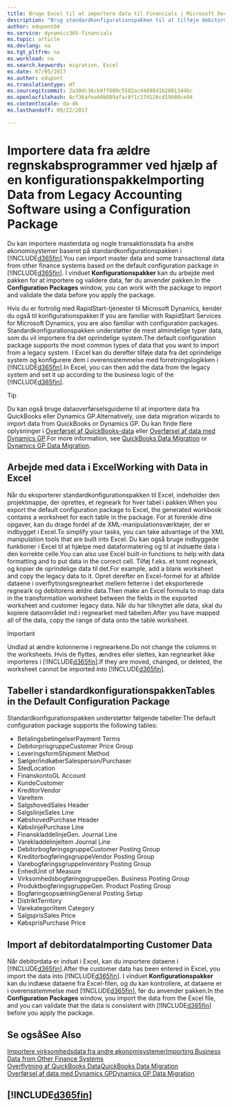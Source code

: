 ```yaml
---
title: Bruge Excel til at importere data til Financials | Microsoft Docs
description: "Brug standardkonfigurationspakken til at tilføje debitordata i Excel og importere dataene tilbage til Dynamics 365 for Financials."
author: edupont04
ms.service: dynamics365-financials
ms.topic: article
ms.devlang: na
ms.tgt_pltfrm: na
ms.workload: na
ms.search.keywords: migration, Excel
ms.date: 07/05/2017
ms.author: edupont
ms.translationtype: HT
ms.sourcegitcommit: 2a38dc36cb9ff609c5582acd489841b20013d4bc
ms.openlocfilehash: 8cf36afea60b089afac8f1c27d126cd19b88ce94
ms.contentlocale: da-dk
ms.lasthandoff: 09/22/2017

---
```

# <a name="importing-data-from-legacy-accounting-software-using-a-configuration-package"></a><span data-ttu-id="fa5d5-103">Importere data fra ældre regnskabsprogrammer ved hjælp af en konfigurationspakke</span><span class="sxs-lookup"><span data-stu-id="fa5d5-103">Importing Data from Legacy Accounting Software using a Configuration Package</span></span>
<span data-ttu-id="fa5d5-104">Du kan importere masterdata og nogle transaktionsdata fra andre økonomisystemer baseret på standardkonfigurationspakken i [!INCLUDE[d365fin](includes/d365fin_md.md)].</span><span class="sxs-lookup"><span data-stu-id="fa5d5-104">You can import master data and some transactional data from other finance systems based on the default configuration package in [!INCLUDE[d365fin](includes/d365fin_md.md)].</span></span> <span data-ttu-id="fa5d5-105">I vinduet **Konfigurationspakker** kan du arbejde med pakken for at importere og validere data, før du anvender pakken.</span><span class="sxs-lookup"><span data-stu-id="fa5d5-105">In the **Configuration Packages** window, you can work with the package to import and validate the data before you apply the package.</span></span>  

<span data-ttu-id="fa5d5-106">Hvis du er fortrolig med RapidStart-tjenester til Microsoft Dynamics, kender du også til konfigurationspakker.</span><span class="sxs-lookup"><span data-stu-id="fa5d5-106">If you are familiar with RapidStart Services for Microsoft Dynamics, you are also familiar with configuration packages.</span></span> <span data-ttu-id="fa5d5-107">Standardkonfigurationspakken understøtter de mest almindelige typer data, som du vil importere fra det oprindelige system.</span><span class="sxs-lookup"><span data-stu-id="fa5d5-107">The default configuration package supports the most common types of data that you want to import from a legacy system.</span></span> <span data-ttu-id="fa5d5-108">I Excel kan du derefter tilføje data fra det oprindelige system og konfigurere dem i overensstemmelse med forretningslogikken i [!INCLUDE[d365fin](includes/d365fin_md.md)].</span><span class="sxs-lookup"><span data-stu-id="fa5d5-108">In Excel, you can then add the data from the legacy system and set it up according to the business logic of the [!INCLUDE[d365fin](includes/d365fin_md.md)].</span></span>  

> [!TIP]  
>   <span data-ttu-id="fa5d5-109">Du kan også bruge dataoverførselsguiderne til at importere data fra QuickBooks eller Dynamics GP.</span><span class="sxs-lookup"><span data-stu-id="fa5d5-109">Alternatively, use data migration wizards to import data from QuickBooks or Dynamics GP.</span></span> <span data-ttu-id="fa5d5-110">Du kan finde flere oplysninger i [Overførsel af QuickBooks-data](ui-extensions-quickbooks-data-migration.md) eller [Overførsel af data med Dynamics GP](ui-extensions-dynamicsgp-data-migration.md).</span><span class="sxs-lookup"><span data-stu-id="fa5d5-110">For more information, see [QuickBooks Data Migration](ui-extensions-quickbooks-data-migration.md) or [Dynamics GP Data Migration](ui-extensions-dynamicsgp-data-migration.md).</span></span>  

## <a name="working-with-data-in-excel"></a><span data-ttu-id="fa5d5-111">Arbejde med data i Excel</span><span class="sxs-lookup"><span data-stu-id="fa5d5-111">Working with Data in Excel</span></span>
<span data-ttu-id="fa5d5-112">Når du eksporterer standardkonfigurationspakken til Excel, indeholder den projektmappe, der oprettes, et regneark for hver tabel i pakken.</span><span class="sxs-lookup"><span data-stu-id="fa5d5-112">When you export the default configuration package to Excel, the generated workbook contains a worksheet for each table in the package.</span></span> <span data-ttu-id="fa5d5-113">For at forenkle dine opgaver, kan du drage fordel af de XML-manipulationsværktøjer, der er indbygget i Excel.</span><span class="sxs-lookup"><span data-stu-id="fa5d5-113">To simplify your tasks, you can take advantage of the XML manipulation tools that are built into Excel.</span></span> <span data-ttu-id="fa5d5-114">Du kan også bruge indbyggede funktioner i Excel til at hjælpe med dataformatering og til at indsætte data i den korrekte celle.</span><span class="sxs-lookup"><span data-stu-id="fa5d5-114">You can also use Excel built-in functions to help with data formatting and to put data in the correct cell.</span></span> <span data-ttu-id="fa5d5-115">Tilføj f.eks. et tomt regneark, og kopier de oprindelige data til det.</span><span class="sxs-lookup"><span data-stu-id="fa5d5-115">For example, add a blank worksheet and copy the legacy data to it.</span></span> <span data-ttu-id="fa5d5-116">Opret derefter en Excel-formel for at afbilde dataene i overflytningsregnearket mellem felterne i det eksporterede regneark og debitorens ældre data.</span><span class="sxs-lookup"><span data-stu-id="fa5d5-116">Then make an Excel formula to map data in the transformation worksheet between the fields in the exported worksheet and customer legacy data.</span></span> <span data-ttu-id="fa5d5-117">Når du har tilknyttet alle data, skal du kopiere dataområdet ind i regnearket med tabellen.</span><span class="sxs-lookup"><span data-stu-id="fa5d5-117">After you have mapped all of the data, copy the range of data onto the table worksheet.</span></span>  

> [!IMPORTANT]  
>  <span data-ttu-id="fa5d5-118">Undlad at ændre kolonnerne i regnearkene.</span><span class="sxs-lookup"><span data-stu-id="fa5d5-118">Do not change the columns in the worksheets.</span></span> <span data-ttu-id="fa5d5-119">Hvis de flyttes, ændres eller slettes, kan regnearket ikke importeres i [!INCLUDE[d365fin](includes/d365fin_md.md)].</span><span class="sxs-lookup"><span data-stu-id="fa5d5-119">If they are moved, changed, or deleted, the worksheet cannot be imported into [!INCLUDE[d365fin](includes/d365fin_md.md)].</span></span>

## <a name="tables-in-the-default-configuration-package"></a><span data-ttu-id="fa5d5-120">Tabeller i standardkonfigurationspakken</span><span class="sxs-lookup"><span data-stu-id="fa5d5-120">Tables in the Default Configuration Package</span></span>
<span data-ttu-id="fa5d5-121">Standardkonfigurationspakken understøtter følgende tabeller:</span><span class="sxs-lookup"><span data-stu-id="fa5d5-121">The default configuration package supports the following tables:</span></span>

-   <span data-ttu-id="fa5d5-122">Betalingsbetingelser</span><span class="sxs-lookup"><span data-stu-id="fa5d5-122">Payment Terms</span></span>
-   <span data-ttu-id="fa5d5-123">Debitorprisgruppe</span><span class="sxs-lookup"><span data-stu-id="fa5d5-123">Customer Price Group</span></span>
-   <span data-ttu-id="fa5d5-124">Leveringsform</span><span class="sxs-lookup"><span data-stu-id="fa5d5-124">Shipment Method</span></span>
-   <span data-ttu-id="fa5d5-125">Sælger/indkøber</span><span class="sxs-lookup"><span data-stu-id="fa5d5-125">Salesperson/Purchaser</span></span>
-   <span data-ttu-id="fa5d5-126">Sted</span><span class="sxs-lookup"><span data-stu-id="fa5d5-126">Location</span></span>
-   <span data-ttu-id="fa5d5-127">Finanskonto</span><span class="sxs-lookup"><span data-stu-id="fa5d5-127">GL Account</span></span>
-   <span data-ttu-id="fa5d5-128">Kunde</span><span class="sxs-lookup"><span data-stu-id="fa5d5-128">Customer</span></span>
-   <span data-ttu-id="fa5d5-129">Kreditor</span><span class="sxs-lookup"><span data-stu-id="fa5d5-129">Vendor</span></span>
-   <span data-ttu-id="fa5d5-130">Vare</span><span class="sxs-lookup"><span data-stu-id="fa5d5-130">Item</span></span>
-   <span data-ttu-id="fa5d5-131">Salgshoved</span><span class="sxs-lookup"><span data-stu-id="fa5d5-131">Sales Header</span></span>
-   <span data-ttu-id="fa5d5-132">Salgslinje</span><span class="sxs-lookup"><span data-stu-id="fa5d5-132">Sales Line</span></span>
-   <span data-ttu-id="fa5d5-133">Købshoved</span><span class="sxs-lookup"><span data-stu-id="fa5d5-133">Purchase Header</span></span>
-   <span data-ttu-id="fa5d5-134">Købslinje</span><span class="sxs-lookup"><span data-stu-id="fa5d5-134">Purchase Line</span></span>
-   <span data-ttu-id="fa5d5-135">Finanskladdelinje</span><span class="sxs-lookup"><span data-stu-id="fa5d5-135">Gen. Journal Line</span></span>
-   <span data-ttu-id="fa5d5-136">Varekladdelinje</span><span class="sxs-lookup"><span data-stu-id="fa5d5-136">Item Journal Line</span></span>
-   <span data-ttu-id="fa5d5-137">Debitorbogføringsgruppe</span><span class="sxs-lookup"><span data-stu-id="fa5d5-137">Customer Posting Group</span></span>
-   <span data-ttu-id="fa5d5-138">Kreditorbogføringsgruppe</span><span class="sxs-lookup"><span data-stu-id="fa5d5-138">Vendor Posting Group</span></span>
-   <span data-ttu-id="fa5d5-139">Varebogføringsgruppe</span><span class="sxs-lookup"><span data-stu-id="fa5d5-139">Inventory Posting Group</span></span>
-   <span data-ttu-id="fa5d5-140">Enhed</span><span class="sxs-lookup"><span data-stu-id="fa5d5-140">Unit of Measure</span></span>
-   <span data-ttu-id="fa5d5-141">Virksomhedsbogføringsgruppe</span><span class="sxs-lookup"><span data-stu-id="fa5d5-141">Gen. Business Posting Group</span></span>
-   <span data-ttu-id="fa5d5-142">Produktbogføringsgruppe</span><span class="sxs-lookup"><span data-stu-id="fa5d5-142">Gen. Product Posting Group</span></span>
-   <span data-ttu-id="fa5d5-143">Bogføringsopsætning</span><span class="sxs-lookup"><span data-stu-id="fa5d5-143">General Posting Setup</span></span>
-   <span data-ttu-id="fa5d5-144">Distrikt</span><span class="sxs-lookup"><span data-stu-id="fa5d5-144">Territory</span></span>
-   <span data-ttu-id="fa5d5-145">Varekategori</span><span class="sxs-lookup"><span data-stu-id="fa5d5-145">Item Category</span></span>
-   <span data-ttu-id="fa5d5-146">Salgspris</span><span class="sxs-lookup"><span data-stu-id="fa5d5-146">Sales Price</span></span>
-   <span data-ttu-id="fa5d5-147">Købspris</span><span class="sxs-lookup"><span data-stu-id="fa5d5-147">Purchase Price</span></span>

## <a name="importing-customer-data"></a><span data-ttu-id="fa5d5-148">Import af debitordata</span><span class="sxs-lookup"><span data-stu-id="fa5d5-148">Importing Customer Data</span></span>
<span data-ttu-id="fa5d5-149">Når debitordata er indsat i Excel, kan du importere dataene i [!INCLUDE[d365fin](includes/d365fin_md.md)].</span><span class="sxs-lookup"><span data-stu-id="fa5d5-149">After the customer data has been entered in Excel, you import the data into [!INCLUDE[d365fin](includes/d365fin_md.md)].</span></span> <span data-ttu-id="fa5d5-150">I vinduet **Konfigurationspakker** kan du indlæse dataene fra Excel-filen, og du kan kontrollere, at dataene er i overensstemmelse med [!INCLUDE[d365fin](includes/d365fin_md.md)], før du anvender pakken.</span><span class="sxs-lookup"><span data-stu-id="fa5d5-150">In the **Configuration Packages** window, you import the data from the Excel file, and you can validate that the data is consistent with [!INCLUDE[d365fin](includes/d365fin_md.md)] before you apply the package.</span></span>

## <a name="see-also"></a><span data-ttu-id="fa5d5-151">Se også</span><span class="sxs-lookup"><span data-stu-id="fa5d5-151">See Also</span></span>
[<span data-ttu-id="fa5d5-152">Importere virksomhedsdata fra andre økonomisystemer</span><span class="sxs-lookup"><span data-stu-id="fa5d5-152">Importing Business Data from Other Finance Systems</span></span>](upload-data.md)  
[<span data-ttu-id="fa5d5-153">Overflytning af QuickBooks Data</span><span class="sxs-lookup"><span data-stu-id="fa5d5-153">QuickBooks Data Migration</span></span>](ui-extensions-quickbooks-data-migration.md)  
[<span data-ttu-id="fa5d5-154">Overførsel af data med Dynamics GP</span><span class="sxs-lookup"><span data-stu-id="fa5d5-154">Dynamics GP Data Migration</span></span>](ui-extensions-dynamicsgp-data-migration.md)  

## [!INCLUDE[d365fin](includes/free_trial_md.md)]

